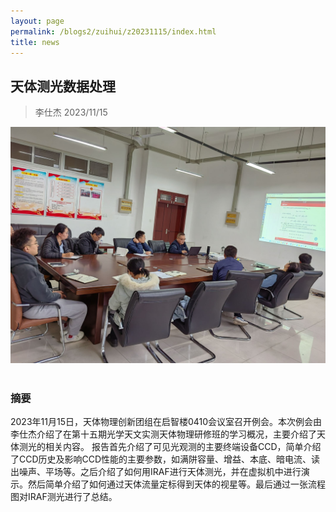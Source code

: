 ```yaml
---
layout: page
permalink: /blogs2/zuihui/z20231115/index.html
title: news
---
```


## 天体测光数据处理

> 李仕杰 2023/11/15
<center>
<img src = "/blogs2/zh.ph/20231115.png">
</center>
<br>

### 摘要

2023年11月15日，天体物理创新团组在启智楼0410会议室召开例会。本次例会由李仕杰介绍了在第十五期光学天文实测天体物理研修班的学习概况，主要介绍了天体测光的相关内容。
报告首先介绍了可见光观测的主要终端设备CCD，简单介绍了CCD历史及影响CCD性能的主要参数，如满阱容量、增益、本底、暗电流、读出噪声、平场等。之后介绍了如何用IRAF进行天体测光，并在虚拟机中进行演示。然后简单介绍了如何通过天体流量定标得到天体的视星等。最后通过一张流程图对IRAF测光进行了总结。